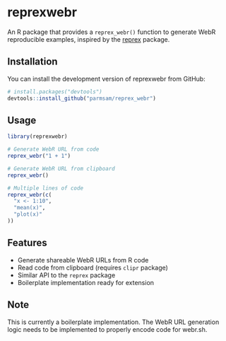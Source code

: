 # reprexwebr

An R package that provides a `reprex_webr()` function to generate WebR reproducible examples, inspired by the [reprex](https://reprex.tidyverse.org/) package.

## Installation

You can install the development version of reprexwebr from GitHub:

```r
# install.packages("devtools")
devtools::install_github("parmsam/reprex_webr")
```

## Usage

```r
library(reprexwebr)

# Generate WebR URL from code
reprex_webr("1 + 1")

# Generate WebR URL from clipboard
reprex_webr()

# Multiple lines of code
reprex_webr(c(
  "x <- 1:10",
  "mean(x)",
  "plot(x)"
))
```

## Features

- Generate shareable WebR URLs from R code
- Read code from clipboard (requires `clipr` package)
- Similar API to the `reprex` package
- Boilerplate implementation ready for extension

## Note

This is currently a boilerplate implementation. The WebR URL generation logic needs to be implemented to properly encode code for webr.sh.
